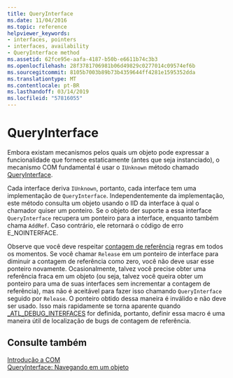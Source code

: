 ```yaml
---
title: QueryInterface
ms.date: 11/04/2016
ms.topic: reference
helpviewer_keywords:
- interfaces, pointers
- interfaces, availability
- QueryInterface method
ms.assetid: 62fce95e-aafa-4187-b50b-e6611b74c3b3
ms.openlocfilehash: 28f3781706981b06d49829c0277014c09574ef6b
ms.sourcegitcommit: 8105b7003b89b73b4359644ff4281e1595352dda
ms.translationtype: MT
ms.contentlocale: pt-BR
ms.lasthandoff: 03/14/2019
ms.locfileid: "57816055"
---
```

# <a name="queryinterface"></a>QueryInterface

Embora existam mecanismos pelos quais um objeto pode expressar a funcionalidade que fornece estaticamente (antes que seja instanciado), o mecanismo COM fundamental é usar o `IUnknown` método chamado [QueryInterface](/windows/desktop/api/unknwn/nf-unknwn-iunknown-queryinterface(q_)).

Cada interface deriva `IUnknown`, portanto, cada interface tem uma implementação de `QueryInterface`. Independentemente da implementação, este método consulta um objeto usando o IID da interface à qual o chamador quiser um ponteiro. Se o objeto der suporte a essa interface `QueryInterface` recupera um ponteiro para a interface, enquanto também chama `AddRef`. Caso contrário, ele retornará o código de erro E_NOINTERFACE.

Observe que você deve respeitar [contagem de referência](../atl/reference-counting.md) regras em todos os momentos. Se você chamar `Release` em um ponteiro de interface para diminuir a contagem de referência como zero, você não deve usar esse ponteiro novamente. Ocasionalmente, talvez você precise obter uma referência fraca em um objeto (ou seja, talvez você queira obter um ponteiro para uma de suas interfaces sem incrementar a contagem de referência), mas não é aceitável para fazer isso chamando `QueryInterface` seguido por `Release`. O ponteiro obtido dessa maneira é inválido e não deve ser usado. Isso mais rapidamente se torna aparente quando [_ATL_DEBUG_INTERFACES](reference/debugging-and-error-reporting-macros.md#_atl_debug_interfaces) for definida, portanto, definir essa macro é uma maneira útil de localização de bugs de contagem de referência.

## <a name="see-also"></a>Consulte também

[Introdução a COM](../atl/introduction-to-com.md)<br/>
[QueryInterface: Navegando em um objeto](/windows/desktop/com/queryinterface--navigating-in-an-object)
